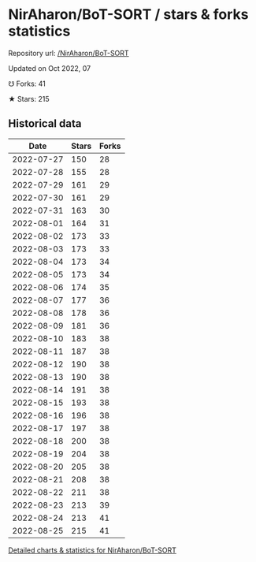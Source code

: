 # NirAharon/BoT-SORT / stars & forks statistics

Repository url: [/NirAharon/BoT-SORT](https://github.com/NirAharon/BoT-SORT)

Updated on Oct 2022, 07

☋ Forks: 41

★ Stars: 215

## Historical data
| Date | Stars | Forks |
|------|-------|-------|
| 2022-07-27 | 150 | 28 | 
| 2022-07-28 | 155 | 28 | 
| 2022-07-29 | 161 | 29 | 
| 2022-07-30 | 161 | 29 | 
| 2022-07-31 | 163 | 30 | 
| 2022-08-01 | 164 | 31 | 
| 2022-08-02 | 173 | 33 | 
| 2022-08-03 | 173 | 33 | 
| 2022-08-04 | 173 | 34 | 
| 2022-08-05 | 173 | 34 | 
| 2022-08-06 | 174 | 35 | 
| 2022-08-07 | 177 | 36 | 
| 2022-08-08 | 178 | 36 | 
| 2022-08-09 | 181 | 36 | 
| 2022-08-10 | 183 | 38 | 
| 2022-08-11 | 187 | 38 | 
| 2022-08-12 | 190 | 38 | 
| 2022-08-13 | 190 | 38 | 
| 2022-08-14 | 191 | 38 | 
| 2022-08-15 | 193 | 38 | 
| 2022-08-16 | 196 | 38 | 
| 2022-08-17 | 197 | 38 | 
| 2022-08-18 | 200 | 38 | 
| 2022-08-19 | 204 | 38 | 
| 2022-08-20 | 205 | 38 | 
| 2022-08-21 | 208 | 38 | 
| 2022-08-22 | 211 | 38 | 
| 2022-08-23 | 213 | 39 | 
| 2022-08-24 | 213 | 41 | 
| 2022-08-25 | 215 | 41 | 


[Detailed charts & statistics for NirAharon/BoT-SORT](https://reviewgithub.com/rep/NirAharon/BoT-SORT)

